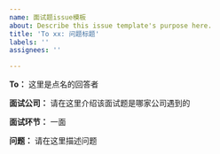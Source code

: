 ```yaml
---
name: 面试题issue模板
about: Describe this issue template's purpose here.
title: 'To xx: 问题标题'
labels: ''
assignees: ''

---
```


**To：**
这里是点名的回答者


**面试公司：**
请在这里介绍该面试题是哪家公司遇到的


**面试环节：**
一面


**问题：**
请在这里描述问题
